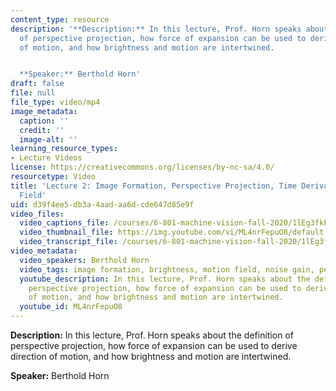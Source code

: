 ```yaml
---
content_type: resource
description: '**Description:** In this lecture, Prof. Horn speaks about the definition
  of perspective projection, how force of expansion can be used to derive direction
  of motion, and how brightness and motion are intertwined.


  **Speaker:** Berthold Horn'
draft: false
file: null
file_type: video/mp4
image_metadata:
  caption: ''
  credit: ''
  image-alt: ''
learning_resource_types:
- Lecture Videos
license: https://creativecommons.org/licenses/by-nc-sa/4.0/
resourcetype: Video
title: 'Lecture 2: Image Formation, Perspective Projection, Time Derivative, Motion
  Field'
uid: d39f4ee5-db3a-4aad-aa6d-cde647d85e9f
video_files:
  video_captions_file: /courses/6-801-machine-vision-fall-2020/1lEg3fkF2lBNeEjV_GC8lFKUsBed3Kh2M_transcript.webvtt
  video_thumbnail_file: https://img.youtube.com/vi/ML4nrFepuO8/default.jpg
  video_transcript_file: /courses/6-801-machine-vision-fall-2020/1lEg3fkF2lBNeEjV_GC8lFKUsBed3Kh2M_transcript.pdf
video_metadata:
  video_speakers: Berthold Horn
  video_tags: image formation, brightness, motion field, noise gain, perspective projection
  youtube_description: In this lecture, Prof. Horn speaks about the definition of
    perspective projection, how force of expansion can be used to derive direction
    of motion, and how brightness and motion are intertwined.
  youtube_id: ML4nrFepuO8
---
```

**Description:** In this lecture, Prof. Horn speaks about the definition of perspective projection, how force of expansion can be used to derive direction of motion, and how brightness and motion are intertwined.

**Speaker:** Berthold Horn